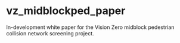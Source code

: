 # vz_midblockped_paper
In-development white paper for the Vision Zero midblock pedestrian collision network screening project.
